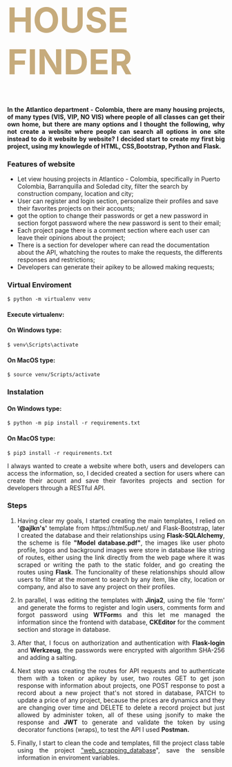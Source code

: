 <div class="row ">
	<div class="col ">
		<h1  style="color:#C6AB7C; font-size: 80px; font-weight:bold;">HOUSE FINDER</h1>
	</div>
</div>

<h4 align="justify">In the Atlantico department - Colombia, there are many housing projects, of many types (VIS, VIP, NO VIS) where people of all classes can get their own home, but there are many options and I thought the following, why not create a website where people can search all options in one site instead to do it website by website? I decided start to create my first big project, using my knowlegde of HTML, CSS,Bootstrap, Python and Flask.</h4> 

### Features of website

- Let view housing projects in Atlantico - Colombia, specifically in Puerto Colombia, Barranquilla and Soledad city, filter the search by construction company, location and city;
- User can register and login section, personalize their profiles and save their favorites projects on their accounts;
- got the option to change their passwords or get a new password in section forgot password where the new password is sent to their email;
- Each project page there is a comment section where each user can leave their opinions about the project;
- There is a section for developer where can read the documentation about the API, whatching the routes to make the requests, the differents responses and restrictions;
- Developers can generate their apikey to be allowed making requests;

### Virtual Enviroment

`$ python -m virtualenv venv`

#### Execute virtualenv:

#### On Windows type:
`$ venv\Scripts\activate`

#### On MacOS type:
`$ source venv/Scripts/activate`

### Instalation
#### On Windows type:

`$ python -m pip install -r requirements.txt`
#### On MacOS type:

`$ pip3 install -r requirements.txt`

<p align="justify">I always wanted to create a website where both, users and developers can access the information, so, I decided created a section for users where can create their acount and save their favorites projects and section for developers through a RESTful API.</p>

### Steps
<ol>
	<li>
		<p align="justify">
		     Having clear my goals, I started creating the main templates, I relied on <strong>'@ajlkn's'</strong> template from https://html5up.net/ and Flask-Bootstrap, later I 
                     created the database and their relationships using <strong>Flask-SQLAlchemy</strong>, the scheme is file <strong>"Model database.pdf"</strong>, the images like user 
                     photo profile, logos and background images were store in database like string of routes, either using the link directly from the web page where it was scraped or 
                     writing the path to the static folder, and go creating the routes using <strong>Flask</strong>. The funcionality of these relationships should allow users to filter 
                     at the moment to search by any item, like city, location or company, and also to save any project on their profiles.
		</p>
 	</li>
	<li>
	<p align="justify">
		In parallel, I was editing the templates with <strong>Jinja2</strong>, using the file 'form' and generate the forms to register and login users, comments form and forgot 
                password using <strong>WTForm</strong>s and this let me managed the information since the frontend with database, <strong>CKEditor</strong> for the comment section and 
                storage in database.
	</p>
 	</li>
	<li>
		<p align="justify">After that, I focus on authorization and authentication with <strong>Flask-login</strong> and <strong>Werkzeug</strong>, the passwords were encrypted 
                with algorithm SHA-256 and adding a salting.
		</p>
 	</li>
	<li>
		<p align="justify">
		Next step was creating the routes for API requests and to authenticate them with a token or apikey by user, two routes GET to get json response with information about 
                projects, one POST response to post a record about a new project that's not stored in database, PATCH to update a price of any project, because the prices are dynamics 
                and they are changing over time and DELETE to delete a record project but just allowed by administer token, all of these using jsonify to make the response and 
                <strong>JWT</strong> to generate and validate the token by using decorator functions (wraps), to test the API I used <strong>Postman.</strong>
		</p>
	 </li>
	<li>
		<p align="justify">
			Finally, I start to clean the code and templates, fill the project class table using the project <a href=["https://github.com/kaacuna20/webscraping-construction- 
                        companies](https://github.com/kaacuna20/webscraping-construction-companies)">"web_scrapping_database</a>", save the sensible information in enviroment variables.
		</p>
	</li>
</ol>
